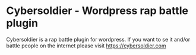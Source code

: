 # Cybersoldier - Wordpress rap battle plugin

Cybersoldier is a rap battle plugin for wordpress. If you want to se it and/or battle people on the internet please visit https://cybersoldier.com 
